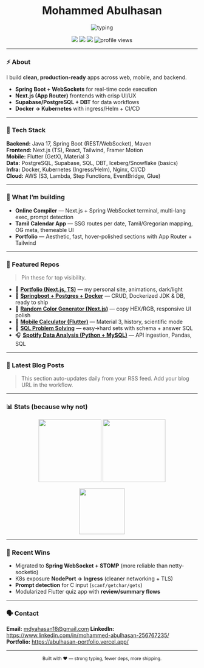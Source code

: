<!-- Profile Header -->
<h1 align="center">Mohammed Abulhasan</h1>

<p align="center">
  <img src="https://readme-typing-svg.demolab.com?font=Fira+Code&pause=1200&center=true&width=700&lines=Software+%26+Data+Engineer;Spring+Boot+%7C+Next.js+%7C+Flutter+%7C+PostgreSQL+%7C+Supabase;Docker+%7C+Kubernetes+%7C+AWS+%7C+DBT;I+ship+fast%2C+measure%2C+iterate." alt="typing" />
</p>

<p align="center">
  <a href="https://github.com/abulhasan-18?tab=repositories"><img src="https://img.shields.io/badge/Code-On%20GitHub-111827" /></a>
  <a href="https://www.linkedin.com/in/mohammed-abulhasan-256767235/"><img src="https://img.shields.io/badge/LinkedIn-0A66C2" /></a>
  <a href="mailto:mdyahasan18@gmail.com"><img src="https://img.shields.io/badge/Contact-Email-0f766e" /></a>
  <img src="https://komarev.com/ghpvc/?username=abulhasan-18&label=Views&color=555" alt="profile views" />
</p>

---

### ⚡ About
I build **clean, production-ready** apps across web, mobile, and backend.

- **Spring Boot + WebSockets** for real-time code execution  
- **Next.js (App Router)** frontends with crisp UI/UX  
- **Supabase/PostgreSQL + DBT** for data workflows  
- **Docker → Kubernetes** with ingress/Helm + CI/CD

---

### 🧰 Tech Stack
**Backend:** Java 17, Spring Boot (REST/WebSocket), Maven  
**Frontend:** Next.js (TS), React, Tailwind, Framer Motion  
**Mobile:** Flutter (GetX), Material 3  
**Data:** PostgreSQL, Supabase, SQL, DBT, Iceberg/Snowflake (basics)  
**Infra:** Docker, Kubernetes (Ingress/Helm), Nginx, CI/CD  
**Cloud:** AWS (S3, Lambda, Step Functions, EventBridge, Glue)

---

### 🚀 What I’m building
- **Online Compiler** — Next.js + Spring WebSocket terminal, multi-lang exec, prompt detection  
- **Tamil Calendar App** — SSG routes per date, Tamil/Gregorian mapping, OG meta, themeable UI  
- **Portfolio** — Aesthetic, fast, hover-polished sections with App Router + Tailwind

---

### 📌 Featured Repos
> Pin these for top visibility.

- 🧭 **[Portfolio (Next.js, TS)](https://github.com/abulhasan-18/abulhasan-portfolio)** — my personal site, animations, dark/light
- 🐘 **[Springboot + Postgres + Docker](https://github.com/abulhasan-18/springboot-postgress-in-docker)** — CRUD, Dockerized JDK & DB, ready to ship
- 🎨 **[Random Color Generator (Next.js)](https://github.com/abulhasan-18/random-color-generator-next-js)** — copy HEX/RGB, responsive UI polish
- 📱 **[Mobile Calculator (Flutter)](https://github.com/abulhasan-18/mobile-calculator-app)** — Material 3, history, scientific mode
- 🧩 **[SQL Problem Solving](https://github.com/abulhasan-18/sql-problem-solving)** — easy→hard sets with schema + answer SQL
- 🎧 **[Spotify Data Analysis (Python + MySQL)](https://github.com/abulhasan-18/spotify-data-analysis)** — API ingestion, Pandas, SQL

---

### 📝 Latest Blog Posts
<!-- BLOG-POST-LIST:START -->
<!-- BLOG-POST-LIST:END -->

> This section auto-updates daily from your RSS feed. Add your blog URL in the workflow.

---

### 📊 Stats (because why not)
<p align="center">
  <img height="165" src="https://github-readme-stats.vercel.app/api?username=abulhasan-18&show_icons=true&theme=dark&hide_border=true" />
  <img height="165" src="https://github-readme-streak-stats.herokuapp.com/?user=abulhasan-18&theme=dark&hide_border=true" />
</p>
<p align="center">
  <img height="120" src="https://github-readme-stats.vercel.app/api/top-langs/?username=abulhasan-18&layout=compact&theme=dark&hide_border=true" />
</p>

---

### 🧪 Recent Wins
- Migrated to **Spring WebSocket + STOMP** (more reliable than netty-socketio)  
- K8s exposure **NodePort → Ingress** (cleaner networking + TLS)  
- **Prompt detection** for C input (`scanf/getchar/gets`)  
- Modularized Flutter quiz app with **review/summary flows**

---

### 🗣️ Contact
**Email:** mdyahasan18@gmail.com
**LinkedIn:** https://www.linkedin.com/in/mohammed-abulhasan-256767235/  
**Portfolio:** https://abulhasan-portfolio.vercel.app/

---

<p align="center">
  <sub>Built with ❤️ — strong typing, fewer deps, more shipping.</sub>
</p>
